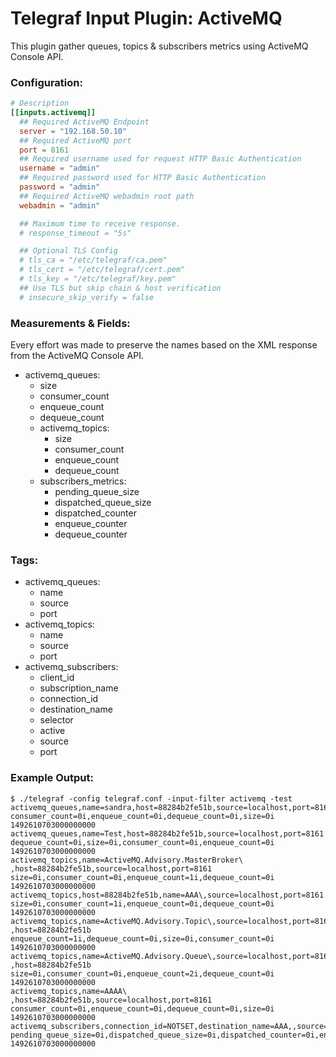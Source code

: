 # Telegraf Input Plugin: ActiveMQ

This plugin gather queues, topics & subscribers metrics using ActiveMQ Console API.

### Configuration:

```toml
# Description
[[inputs.activemq]]
  ## Required ActiveMQ Endpoint
  server = "192.168.50.10"
  ## Required ActiveMQ port
  port = 8161
  ## Required username used for request HTTP Basic Authentication
  username = "admin"
  ## Required password used for HTTP Basic Authentication
  password = "admin"
  ## Required ActiveMQ webadmin root path
  webadmin = "admin"

  ## Maximum time to receive response.
  # response_timeout = "5s"

  ## Optional TLS Config
  # tls_ca = "/etc/telegraf/ca.pem"
  # tls_cert = "/etc/telegraf/cert.pem"
  # tls_key = "/etc/telegraf/key.pem"
  ## Use TLS but skip chain & host verification
  # insecure_skip_verify = false
```

### Measurements & Fields:

Every effort was made to preserve the names based on the XML response from the ActiveMQ Console API.

- activemq_queues:
    - size
    - consumer_count
    - enqueue_count
    - dequeue_count
  - activemq_topics:
    - size
    - consumer_count
    - enqueue_count
    - dequeue_count
  - subscribers_metrics:
    - pending_queue_size
    - dispatched_queue_size
    - dispatched_counter
    - enqueue_counter
    - dequeue_counter

### Tags:

- activemq_queues:
    - name
    - source
    - port
- activemq_topics:
    - name
    - source
    - port
- activemq_subscribers:
    - client_id
    - subscription_name
    - connection_id
    - destination_name
    - selector
    - active
    - source
    - port

### Example Output:

```
$ ./telegraf -config telegraf.conf -input-filter activemq -test
activemq_queues,name=sandra,host=88284b2fe51b,source=localhost,port=8161 consumer_count=0i,enqueue_count=0i,dequeue_count=0i,size=0i 1492610703000000000
activemq_queues,name=Test,host=88284b2fe51b,source=localhost,port=8161 dequeue_count=0i,size=0i,consumer_count=0i,enqueue_count=0i 1492610703000000000
activemq_topics,name=ActiveMQ.Advisory.MasterBroker\ ,host=88284b2fe51b,source=localhost,port=8161 size=0i,consumer_count=0i,enqueue_count=1i,dequeue_count=0i 1492610703000000000
activemq_topics,host=88284b2fe51b,name=AAA\,source=localhost,port=8161  size=0i,consumer_count=1i,enqueue_count=0i,dequeue_count=0i 1492610703000000000
activemq_topics,name=ActiveMQ.Advisory.Topic\,source=localhost,port=8161 ,host=88284b2fe51b enqueue_count=1i,dequeue_count=0i,size=0i,consumer_count=0i 1492610703000000000
activemq_topics,name=ActiveMQ.Advisory.Queue\,source=localhost,port=8161 ,host=88284b2fe51b size=0i,consumer_count=0i,enqueue_count=2i,dequeue_count=0i 1492610703000000000
activemq_topics,name=AAAA\ ,host=88284b2fe51b,source=localhost,port=8161 consumer_count=0i,enqueue_count=0i,dequeue_count=0i,size=0i 1492610703000000000
activemq_subscribers,connection_id=NOTSET,destination_name=AAA,,source=localhost,port=8161,selector=AA,active=no,host=88284b2fe51b,client_id=AAA,subscription_name=AAA pending_queue_size=0i,dispatched_queue_size=0i,dispatched_counter=0i,enqueue_counter=0i,dequeue_counter=0i 1492610703000000000
```
